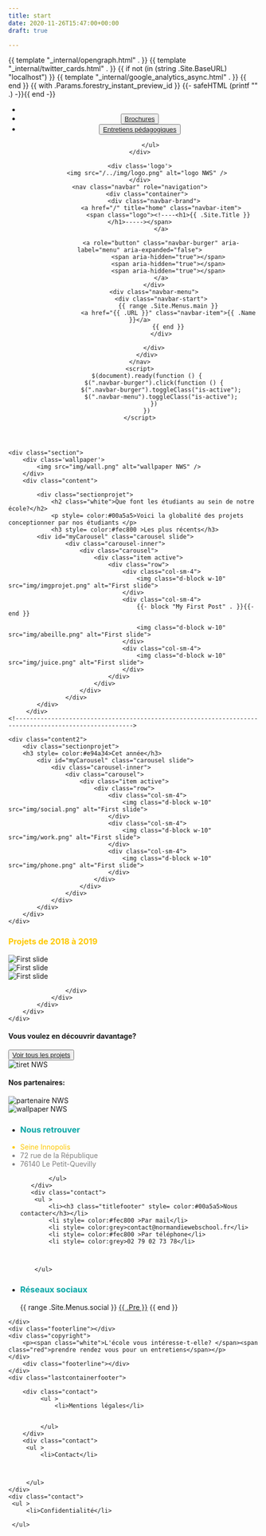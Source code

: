 ```yaml
---
title: start
date: 2020-11-26T15:47:00+00:00
draft: true

---
```

<head>

<meta charset="utf-8">

<meta name="viewport" content="width=device-width, initial-scale=1, viewport-fit=cover">

<title>{{ if not .IsHome }}{{ with .Title }}{{ . }} | {{ end }}{{ end }}{{ .Site.Title }}</title>

<meta name="description" content="{{ with .Description }}{{ . }}{{ else }}{{ with .Summary }}{{ . }}{{ else }}{{ .Site.Params.description }}{{end }}{{ end }}">

<link rel="canonical" href="{{ .Permalink }}" />

<link rel="stylesheet" href="[https://cdnjs.cloudflare.com/ajax/libs/bulma/0.7.4/css/bulma.min.css](https://cdnjs.cloudflare.com/ajax/libs/bulma/0.7.4/css/bulma.min.css "https://cdnjs.cloudflare.com/ajax/libs/bulma/0.7.4/css/bulma.min.css")">

<link rel="stylesheet" href='{{ absURL "css/bulma.min.css" }}'>

<link rel="stylesheet" href='{{ "css/style.css" | relURL }}'/>

  
 <link rel="stylesheet" href="[https://use.fontawesome.com/releases/v5.7.2/css/all.css](https://use.fontawesome.com/releases/v5.7.2/css/all.css "https://use.fontawesome.com/releases/v5.7.2/css/all.css")" integrity="sha384-fnmOCqbTlWIlj8LyTjo7mOUStjsKC4pOpQbqyi7RrhN7udi9RwhKkMHpvLbHG9Sr" crossorigin="anonymous"> <script src="[https://ajax.googleapis.com/ajax/libs/jquery/3.3.1/jquery.min.js](https://ajax.googleapis.com/ajax/libs/jquery/3.3.1/jquery.min.js "https://ajax.googleapis.com/ajax/libs/jquery/3.3.1/jquery.min.js")"></script> <link rel="stylesheet" href="[https://cdn.jsdelivr.net/npm/bootstrap@4.5.3/dist/css/bootstrap.min.css](https://cdn.jsdelivr.net/npm/bootstrap@4.5.3/dist/css/bootstrap.min.css "https://cdn.jsdelivr.net/npm/bootstrap@4.5.3/dist/css/bootstrap.min.css")" integrity="sha384-TX8t27EcRE3e/ihU7zmQxVncDAy5uIKz4rEkgIXeMed4M0jlfIDPvg6uqKI2xXr2" crossorigin="anonymous"> {{ template "_internal/opengraph.html" . }} {{ template "_internal/twitter_cards.html" . }} {{ if not (in (string .Site.BaseURL) "localhost") }} {{ template "_internal/google_analytics_async.html" . }} {{ end }} {{ with .Params.forestry_instant_preview_id }} {{- safeHTML (printf "<meta property='forestry_instant_preview_id' content='%s'>" .) -}}{{ end -}}
</head>
<header>
    <div class="firstline">
        <ul class="nav">
            <li class="nav-item">
                <a class="nav-link" href="#"><i class="fas fa-search"></i></a>
              </li>
            <li class="nav-item">
              <button class="button1" ><a class="nav-link" href="#">Brochures</a></button>
            </li>
            <li class="nav-item">
              <button class="button2"><a class="nav-link" href="#">Entretiens pédagogiques</a></button>
            </li>
            
          </ul>
    </div>
    
    <div class='logo'>
        <img src="/../img/logo.png" alt="logo NWS" />
    </div>
    <nav class="navbar" role="navigation">
        <div class="container">
            <div class="navbar-brand">
                <a href="/" title="home" class="navbar-item">
                    <span class="logo"><!----<h1>{{ .Site.Title }}</h1>-----></span>
                </a>
                
                <a role="button" class="navbar-burger" aria-label="menu" aria-expanded="false">
                    <span aria-hidden="true"></span>
                    <span aria-hidden="true"></span>
                    <span aria-hidden="true"></span>
                </a>
            </div>
            <div class="navbar-menu">
                <div class="navbar-start">
                    {{ range .Site.Menus.main }}
                    <a href="{{ .URL }}" class="navbar-item">{{ .Name }}</a>
                    {{ end }}
                </div>
                
            </div>
        </div>
    </nav>
    <script>
        $(document).ready(function () {
            $(".navbar-burger").click(function () {
                $(".navbar-burger").toggleClass("is-active");
                $(".navbar-menu").toggleClass("is-active");
            })
        })
    </script>
   
</header>
<div class="container">
    
    <div class="section">
        <div class='wallpaper'>
            <img src="img/wall.png" alt="wallpaper NWS" />
        </div>
        <div class="content">
 <!------------------------------------------------------------------------------------------------------->  

            <div class="sectionprojet">
                <h2 class="white">Que font les étudiants au sein de notre école?</h2>
                <p style= color:#00a5a5>Voici la globalité des projets conceptionner par nos étudiants </p>
                <h3 style= color:#fec800 >Les plus récents</h3>
            <div id="myCarousel" class="carousel slide">
                    <div class="carousel-inner">
                        <div class="carousel">
                            <div class="item active">
                                <div class="row">
                                    <div class="col-sm-4">
                                        <img class="d-block w-10" src="img/imgprojet.png" alt="First slide">
                                    </div>
                                    <div class="col-sm-4">
                                        {{- block "My First Post" . }}{{- end }}
                                       
                                        <img class="d-block w-10" src="img/abeille.png" alt="First slide">
                                    </div>
                                    <div class="col-sm-4">
                                        <img class="d-block w-10" src="img/juice.png" alt="First slide">
                                    </div>
                                </div>
                            </div>
                        </div>
                    </div>
            </div>
         </div>
    <!------------------------------------------------------------------------------------------------------->    

    <div class="content2">
        <div class="sectionprojet">
        <h3 style= color:#e94a34>Cet année</h3>
            <div id="myCarousel" class="carousel slide">
                <div class="carousel-inner">
                    <div class="carousel">
                        <div class="item active">
                            <div class="row">
                                <div class="col-sm-4">
                                    <img class="d-block w-10" src="img/social.png" alt="First slide">
                                </div>
                                <div class="col-sm-4">
                                    <img class="d-block w-10" src="img/work.png" alt="First slide">
                                </div>
                                <div class="col-sm-4">
                                    <img class="d-block w-10" src="img/phone.png" alt="First slide">
                                </div>
                            </div>
                        </div>
                    </div>
                </div>
            </div>
        </div>
    </div>
 <!------------------------------------------------------------------------------------------------------->  

<div class="content">
    <div class="sectionprojet">
    <h3 style= color:#fec800 >Projets de 2018 à 2019</h3>
    <div id="myCarousel" class="carousel slide">
        <div class="carousel-inner">
            <div class="carousel">
                <div class="item active">
                    <div class="row">
                        <div class="col-sm-4">
                            <img class="d-block w-10" src="img/imgprojet.png" alt="First slide">
                        </div>
                        <div class="col-sm-4">
                            <img class="d-block w-10" src="img/abeille.png" alt="First slide">
                        </div>
                        <div class="col-sm-4">
                            <img class="d-block w-10" src="img/juice.png" alt="First slide">
                         </div>
                         
                    </div>
                </div>
            </div>
        </div>
    </div>
</div>
<div class="content2">
    <div class="sectionprojetsuite">
        <div class="carousel">
            <h4>Vous voulez en découvrir davantage?</h4>
            <button class="button3" ><a href="#">Voir tous les projets<i class="fas fa-arrow-circle-right"></i></a></button>           
        </div>     
    </div>
    <div class="sectionprojetsuite">
        <div class="carousel">
            <img src="img/tirets.png" alt="tiret NWS" />   
            <h4>Nos partenaires:</h4>
            <img src="img/partenaire.png" alt="partenaire NWS" />          
        </div>     
    </div>
</div> 
</div>

 <!------------------------------------------------------------------------------------------------------->
<footer class="footer">
    <div class="containerfooter">
       <div class="photo1"><img src="/../img/logofooter.png" alt="wallpaper NWS" /></div>
       <div class="contact">
            <ul >
                <li><h3 class="titlefooter" style= color:#00a5a5>Nous retrouver</h3></li>
                <li style= color:#fec800 >Seine Innopolis</li>
                <li style= color:grey>72 rue de la République</li>
                <li style= color:grey>76140 Le Petit-Quevilly</li>
                
            </ul>
       </div>
       <div class="contact">
        <ul >
            <li><h3 class="titlefooter" style= color:#00a5a5>Nous contacter</h3></li>
            <li style= color:#fec800 >Par mail</li>
            <li style= color:grey>contact@normandiewebschool.fr</li>
            <li style= color:#fec800 >Par téléphone</li>
            <li style= color:grey>02 79 02 73 78</li>
            
            
            
        </ul>
   </div>
   <div class="contact">
    <ul >
        <li><h3  class="titlefooter" style= color:#00a5a5>Réseaux sociaux</h3></li>
        <div class="navbar-end">
            {{ range .Site.Menus.social }}
            <a href="{{ .URL }}" class="navbar-item is-hidden-touch" title="{{ .Name }}"><span
                    class="icon">{{ .Pre }}</span></a>
            {{ end }}
        </div>
    </ul>
</div>
       
    </div>
    <div class="footerline"></div>
    <div class="copyright">
        <p><span class="white">L'école vous intéresse-t-elle? </span><span class="red">prendre rendez vous pour un entretiens</span></p>
    </div>
        <div class="footerline"></div>
    </div>
    <div class="lastcontainerfooter">
       
        <div class="contact">
             <ul >
                 <li>Mentions légales</li>
                
                 
             </ul>
        </div>
        <div class="contact">
         <ul >
             <li>Contact</li>
             
             
             
         </ul>
    </div>
    <div class="contact">
     <ul >
         <li>Confidentialité</li>
         
     </ul>
 </div>
 
   <!--------<div class="copyright">© 2019 NORMANDIE WEB SCHOOL</div>-------->
</footer>